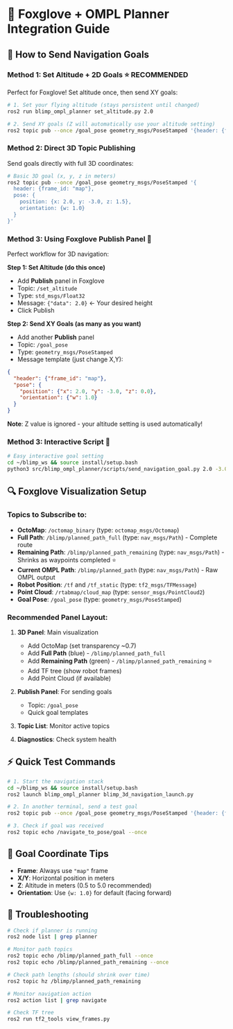 # 🦊 Foxglove + OMPL Planner Integration Guide

## 📍 **How to Send Navigation Goals**

### **Method 1: Set Altitude + 2D Goals** ⭐ **RECOMMENDED**
Perfect for Foxglove! Set altitude once, then send XY goals:

```bash
# 1. Set your flying altitude (stays persistent until changed)
ros2 run blimp_ompl_planner set_altitude.py 2.0

# 2. Send XY goals (Z will automatically use your altitude setting)
ros2 topic pub --once /goal_pose geometry_msgs/PoseStamped '{header: {frame_id: "map"}, pose: {position: {x: 0.0, y: -6.0, z: 0.0}, orientation: {w: 1.0}}}'
```

### **Method 2: Direct 3D Topic Publishing**
Send goals directly with full 3D coordinates:

```bash
# Basic 3D goal (x, y, z in meters)
ros2 topic pub --once /goal_pose geometry_msgs/PoseStamped '{
  header: {frame_id: "map"},
  pose: {
    position: {x: 2.0, y: -3.0, z: 1.5},
    orientation: {w: 1.0}
  }
}'
```

### **Method 3: Using Foxglove Publish Panel** 🎯
Perfect workflow for 3D navigation:

**Step 1: Set Altitude (do this once)**
- Add **Publish** panel in Foxglove
- Topic: `/set_altitude`
- Type: `std_msgs/Float32`
- Message: `{"data": 2.0}`  ← Your desired height
- Click Publish

**Step 2: Send XY Goals (as many as you want)**
- Add another **Publish** panel
- Topic: `/goal_pose`
- Type: `geometry_msgs/PoseStamped`
- Message template (just change X,Y):
```json
{
  "header": {"frame_id": "map"},
  "pose": {
    "position": {"x": 2.0, "y": -3.0, "z": 0.0},
    "orientation": {"w": 1.0}
  }
}
```
**Note**: Z value is ignored - your altitude setting is used automatically!

### **Method 3: Interactive Script** 🚀
```bash
# Easy interactive goal setting
cd ~/blimp_ws && source install/setup.bash
python3 src/blimp_ompl_planner/scripts/send_navigation_goal.py 2.0 -3.0 1.5
```

## 🔍 **Foxglove Visualization Setup**

### **Topics to Subscribe to:**
- **OctoMap**: `/octomap_binary` (type: `octomap_msgs/Octomap`)
- **Full Path**: `/blimp/planned_path_full` (type: `nav_msgs/Path`) - Complete route
- **Remaining Path**: `/blimp/planned_path_remaining` (type: `nav_msgs/Path`) - Shrinks as waypoints completed ⭐
- **Current OMPL Path**: `/blimp/planned_path` (type: `nav_msgs/Path`) - Raw OMPL output
- **Robot Position**: `/tf` and `/tf_static` (type: `tf2_msgs/TFMessage`)
- **Point Cloud**: `/rtabmap/cloud_map` (type: `sensor_msgs/PointCloud2`)
- **Goal Pose**: `/goal_pose` (type: `geometry_msgs/PoseStamped`)

### **Recommended Panel Layout:**
1. **3D Panel**: Main visualization
   - Add OctoMap (set transparency ~0.7)
   - Add **Full Path** (blue) - `/blimp/planned_path_full` 
   - Add **Remaining Path** (green) - `/blimp/planned_path_remaining` ⭐ 
   - Add TF tree (show robot frames)
   - Add Point Cloud (if available)

2. **Publish Panel**: For sending goals
   - Topic: `/goal_pose`
   - Quick goal templates

3. **Topic List**: Monitor active topics

4. **Diagnostics**: Check system health

## ⚡ **Quick Test Commands**

```bash
# 1. Start the navigation stack
cd ~/blimp_ws && source install/setup.bash
ros2 launch blimp_ompl_planner blimp_3d_navigation_launch.py

# 2. In another terminal, send a test goal
ros2 topic pub --once /goal_pose geometry_msgs/PoseStamped '{header: {frame_id: "map"}, pose: {position: {x: 0.0, y: -6.0, z: 1.0}, orientation: {w: 1.0}}}'

# 3. Check if goal was received
ros2 topic echo /navigate_to_pose/goal --once
```

## 🎯 **Goal Coordinate Tips**

- **Frame**: Always use `"map"` frame
- **X/Y**: Horizontal position in meters
- **Z**: Altitude in meters (0.5 to 5.0 recommended)
- **Orientation**: Use `{w: 1.0}` for default (facing forward)

## 🔧 **Troubleshooting**

```bash
# Check if planner is running
ros2 node list | grep planner

# Monitor path topics
ros2 topic echo /blimp/planned_path_full --once
ros2 topic echo /blimp/planned_path_remaining --once

# Check path lengths (should shrink over time)
ros2 topic hz /blimp/planned_path_remaining

# Monitor navigation action
ros2 action list | grep navigate

# Check TF tree
ros2 run tf2_tools view_frames.py
```